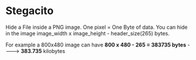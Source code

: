 # Stegacito

Hide a File inside a PNG image. 
One pixel = One Byte of data.
You can hide in the image image_width x image_height - header_size(265) bytes.

For example a 800x480 image can have **800 x 480 - 265 = 383735 bytes** ----> **383.735** kilobytes
